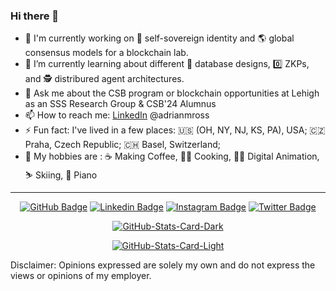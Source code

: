 <h3>Hi there 👋</h3>
  <!--
  **adrianmross/adrianmross** is a ✨ _special_ ✨ repository because its README.md (this file) appears on your GitHub profile.
  Here are some ideas to get you started:
  - 🔭 I’m currently working on ...
  - 🌱 I’m currently learning ...
  - 👯 I’m looking to collaborate on ...
  - 🤔 I’m looking for help with ...
  - 💬 Ask me about ...
  - 📫 How to reach me: ...
  - 😄 Pronouns: ...
  - ⚡ Fun fact: ...
  -->
  <ul>
    <li>🔭 I'm currently working on 🪪 self-sovereign identity and 🌎 global consensus models for a blockchain lab.</li>
    <li>🌱 I’m currently learning about different 💽 database designs, 0️⃣ ZKPs, and 🕵️ distribured agent architectures.</li>
    <li>💬 Ask me about the CSB program or blockchain opportunities at Lehigh as an SSS Research Group & CSB'24 Alumnus</li>
    <li>📫 How to reach me: <a href="https://www.linkedin.com/in/adrianmross/">LinkedIn</a> @adrianmross</li>
    <li>⚡ Fun fact: I've lived in a few places: 🇺🇸 (OH, NY, NJ, KS, PA), USA; 🇨🇿 Praha, Czech Republic; 🇨🇭 Basel, Switzerland;</li>
    <li>🎿 My hobbies are : ☕ Making Coffee, 🧑‍🍳 Cooking, 🧑‍🎨 Digital Animation, ⛷️ Skiing, 🎹 Piano</li>
  </ul>
<hr>
  <div align="center">
<p><a href="https://github.com/adrianmross"><img src="https://img.shields.io/badge/-@adrianmross-%2312100E?style=flat-square&amp;logo=GitHub&amp;logoColor=white&amp;link=https://github.com/adrianmross" alt="GitHub Badge"></a> <a href="https://www.linkedin.com/in/adrianmross/"><img src="https://img.shields.io/badge/-@adrianmross-blue?style=flat-square&amp;logo=Linkedin&amp;logoColor=white&amp;link=https://www.linkedin.com/in/adrianmross/" alt="Linkedin Badge"></a> <a href="https://www.instagram.com/adrian_m_ross/"><img src="https://img.shields.io/badge/-@adrian_m_ross-e1306c?style=flat-square&amp;labelColor=e1306c&amp;logo=instagram&amp;logoColor=white&amp;link=https://www.instagram.com/adrian_m_ross/" alt="Instagram Badge"></a> <a href="https://twitter.com/adrianmross"><img src="https://img.shields.io/badge/-@adrianmross-1ca0f1?style=flat-square&amp;labelColor=1ca0f1&amp;logo=twitter&amp;logoColor=white&amp;link=https://twitter.com/adrianmross" alt="Twitter Badge"></a></p>
<p><a href="https://github.com/adrianmross/adrianmross#gh-dark-mode-only"><img src="https://github-readme-stats.vercel.app/api?username=adrianmross&amp;show_icons=true&amp;hide_border=true&amp;include_all_commits=true&amp;card_width=600&amp;rank_icon=github&amp;custom_title=GitHub%20Open%20Source%20Stats&amp;title_color=3B7EBF&amp;text_color=FFF&amp;icon_color=3B7EBF&amp;hide=contribs&amp;show=reviews,prs_merged,prs_merged_percentage&amp;theme=transparent#gh-dark-mode-only" alt="GitHub-Stats-Card-Dark"></a></p>
<p><a href="https://github.com/adrianmross/adrianmross#gh-light-mode-only"><img src="https://github-readme-stats.vercel.app/api?username=adrianmross&amp;show_icons=true&amp;hide_border=true&amp;include_all_commits=true&amp;card_width=600&amp;rank_icon=github&amp;custom_title=GitHub%20Open%20Source%20Stats&amp;title_color=3B7EBF&amp;text_color=474A4E&amp;icon_color=3B7EBF&amp;hide=contribs&amp;show=reviews,prs_merged,prs_merged_percentage&amp;theme=transparent#gh-light-mode-only" alt="GitHub-Stats-Card-Light"></a></p>
  </div>

<p>
Disclaimer: Opinions expressed are solely my own and do not express the views or opinions of my employer.
</p>
  <!--
  ---


  ## Highlights

  <details>

  <summary>OSS Projects</summary>

  <br />
  Here are some of my other projects you might want to check out that are not pinned:

  <br />
<br />
  <ul><li><a href=https://github.com/adrianmross/adrianmross target="_blank" rel="noopener noreferrer">adrianmross/adrianmross</a> (<b>0</b> ✨ and <b>0</b> 🍴): Special repository that appears on public profile but with added ⭐️ superpowers!</li>
<li>More projects in the works.</li>
</ul>

  </details>


  ---

  -->
